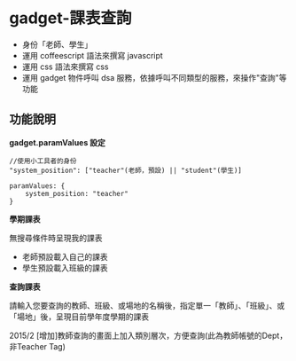 ﻿gadget-課表查詢
==========================

* 身份「老師、學生」
* 運用 coffeescript 語法來撰寫 javascript
* 運用 css 語法來撰寫 css
* 運用 gadget 物件呼叫 dsa 服務，依據呼叫不同類型的服務，來操作"查詢"等功能

功能說明
-------

**gadget.paramValues 設定**

    //使用小工具者的身份
    "system_position": ["teacher"(老師，預設) || "student"(學生)]

    paramValues: {
        system_position: "teacher"
    }


**學期課表**

無搜尋條件時呈現我的課表

  - 老師預設載入自己的課表
  - 學生預設載入班級的課表

**查詢課表**

請輸入您要查詢的教師、班級、或場地的名稱後，指定單一「教師」、「班級」、或「場地」後，呈現目前學年度學期的課表

2015/2 [增加]教師查詢的畫面上加入類別層次，方便查詢(此為教師帳號的Dept，非Teacher Tag)